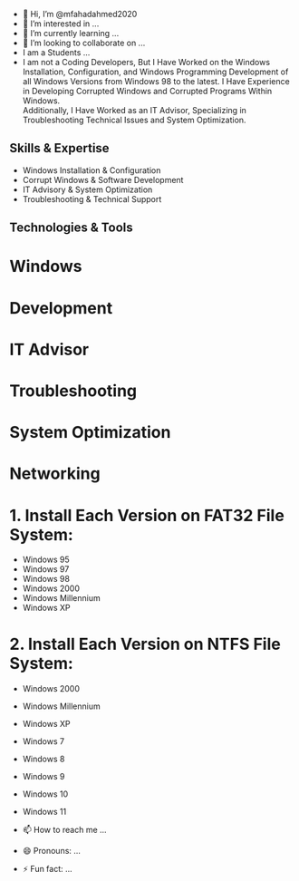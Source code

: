 - 👋 Hi, I’m @mfahadahmed2020
- 👀 I’m interested in ...
- 🌱 I’m currently learning ...
- 💞️ I’m looking to collaborate on ...
- I am a Students ...
- I am not a Coding Developers, But I Have Worked on the Windows Installation, Configuration, and Windows Programming Development of all Windows Versions from Windows 98 to the latest. I Have Experience in Developing Corrupted Windows and Corrupted Programs Within Windows.  
Additionally, I Have Worked as an IT Advisor, Specializing in Troubleshooting Technical Issues and System Optimization.  

## Skills & Expertise

- Windows Installation & Configuration  
- Corrupt Windows & Software Development  
- IT Advisory & System Optimization  
- Troubleshooting & Technical Support  

## Technologies & Tools

# Windows
# Development
# IT Advisor
# Troubleshooting
# System Optimization
# Networking

# 1. Install Each Version on FAT32 File System:

   - Windows 95
   - Windows 97
   - Windows 98
   - Windows 2000
   - Windows Millennium
   - Windows XP

# 2. Install Each Version on NTFS File System:

   - Windows 2000
   - Windows Millennium
   - Windows XP
   - Windows 7
   - Windows 8
   - Windows 9
   - Windows 10
   - Windows 11

   - 📫 How to reach me ...
   - 😄 Pronouns: ...
   - ⚡ Fun fact: ...

